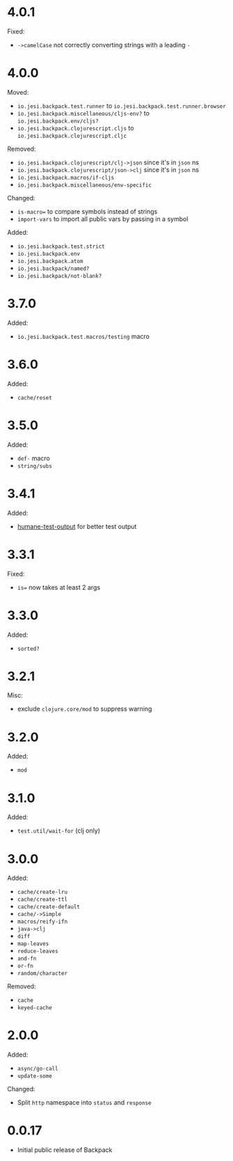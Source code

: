 # 4.0.1

Fixed:

* `->camelCase` not correctly converting strings with a leading `-`

# 4.0.0

Moved:

* `io.jesi.backpack.test.runner` to `io.jesi.backpack.test.runner.browser`
* `io.jesi.backpack.miscellaneous/cljs-env?` to `io.jesi.backpack.env/cljs?`
* `io.jesi.backpack.clojurescript.cljs` to `io.jesi.backpack.clojurescript.cljc`

Removed:

* `io.jesi.backpack.clojurescript/clj->json` since it's in `json` ns
* `io.jesi.backpack.clojurescript/json->clj` since it's in `json` ns
* `io.jesi.backpack.macros/if-cljs`
* `io.jesi.backpack.miscellaneous/env-specific`

Changed:

* `is-macro=` to compare symbols instead of strings
* `import-vars` to import all public vars by passing in a symbol

Added:

* `io.jesi.backpack.test.strict`
* `io.jesi.backpack.env`
* `io.jesi.backpack.atom`
* `io.jesi.backpack/named?`
* `io.jesi.backpack/not-blank?`

# 3.7.0

Added:

* `io.jesi.backpack.test.macros/testing` macro

# 3.6.0

Added:

* `cache/reset`

# 3.5.0

Added:

* `def-` macro
* `string/subs`

# 3.4.1

Added:

* [humane-test-output](https://github.com/pjstadig/humane-test-output) for better test output

# 3.3.1

Fixed:

* `is=` now takes at least 2 args

# 3.3.0

Added:

* `sorted?`

# 3.2.1

Misc:

* exclude `clojure.core/mod` to suppress warning

# 3.2.0

Added:

* `mod`

# 3.1.0

Added:

* `test.util/wait-for` (clj only)

# 3.0.0

Added:

* `cache/create-lru`
* `cache/create-ttl`
* `cache/create-default`
* `cache/->Simple`
* `macros/reify-ifn`
* `java->clj`
* `diff`
* `map-leaves`
* `reduce-leaves`
* `and-fn`
* `or-fn`
* `random/character`

Removed:

* `cache`
* `keyed-cache`

# 2.0.0

Added:

* `async/go-call`
* `update-some`

Changed:

* Split `http` namespace into `status` and `response`

# 0.0.17

* Initial public release of Backpack
